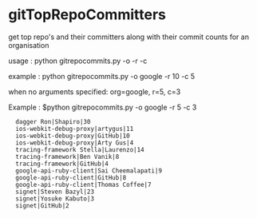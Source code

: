 # gitTopRepoCommitters
get top repo's and their committers along with their commit counts for an organisation

usage : python gitrepocommits.py  -o <orgname> -r <r top repos> -c <c top commits>

example : python gitrepocommits.py -o google -r 10 -c 5

when no arguments specified: org=google, r=5, c=3

Example :
$python gitrepocommits.py -o google -r 5 -c 3

      dagger Ron|Shapiro|30
      ios-webkit-debug-proxy|artygus|11
      ios-webkit-debug-proxy|GitHub|10
      ios-webkit-debug-proxy|Arty Gus|4
      tracing-framework Stella|Laurenzo|14
      tracing-framework|Ben Vanik|8
      tracing-framework|GitHub|4
      google-api-ruby-client|Sai Cheemalapati|9
      google-api-ruby-client|GitHub|8
      google-api-ruby-client|Thomas Coffee|7
      signet|Steven Bazyl|23
      signet|Yosuke Kabuto|3
      signet|GitHub|2
